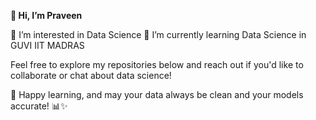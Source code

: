 **👋 Hi, I’m Praveen**

👀 I’m interested in Data Science
🌱 I’m currently learning Data Science in GUVI IIT MADRAS
  
Feel free to explore my repositories below and reach out if you'd like to collaborate or chat about data science! 

🚀 Happy learning, and may your data always be clean and your models accurate! 📊✨
